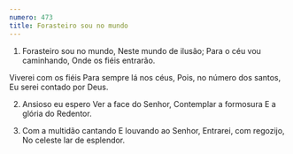 ```yaml
---
numero: 473
title: Forasteiro sou no mundo
---
```

1. Forasteiro sou no mundo,
Neste mundo de ilusão;
Para o céu vou caminhando,
Onde os fiéis entrarão.

Viverei com os fiéis
Para sempre lá nos céus,
Pois, no número dos santos,
Eu serei contado por Deus.

2. Ansioso eu espero
Ver a face do Senhor,
Contemplar a formosura
E a glória do Redentor.

3. Com a multidão cantando
E louvando ao Senhor,
Entrarei, com regozijo,
No celeste lar de esplendor.
